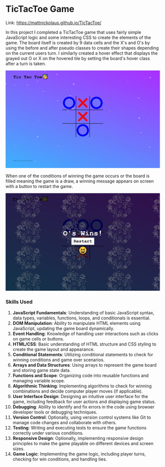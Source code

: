 # TicTacToe Game

Link: https://mattnickolaus.github.io/TicTacToe/

In this project I completed a TicTacToe game that uses fairly simple JavaScript logic and some interesting CSS to create the elements of the game. The board itself is created by 9 data cells and the X's and O's by using the before and after pseudo classes to create their shapes depending on the current users turn. I similarly created a hover effect that displays the grayed out O or X on the hovered tile by setting the board's hover class after a turn is taken.

![TicTacToe Board Example](TicTacToeBoardPic.png)

When one of the conditions of winning the game occurs or the board is filled meaning the game is a draw, a winning message appears on screen with a button to restart the game.

![TicTacToe Winning Message](tictactoeWinningMessage.png)

### Skills Used

1. **JavaScript Fundamentals**: Understanding of basic JavaScript syntax, data types, variables, functions, loops, and conditionals is essential.
2. **DOM Manipulation**: Ability to manipulate HTML elements using JavaScript, updating the game board dynamically.
3. **Event Handling**: Knowledge of handling user interactions such as clicks on game cells or buttons.
4. **HTML/CSS**: Basic understanding of HTML structure and CSS styling to create the game layout and appearance.
5. **Conditional Statements**: Utilizing conditional statements to check for winning conditions and game over scenarios.
6. **Arrays and Data Structures**: Using arrays to represent the game board and storing game state data.
7. **Functions and Scope**: Organizing code into reusable functions and managing variable scope.
8. **Algorithmic Thinking**: Implementing algorithms to check for winning combinations and decide computer player moves (if applicable).
9. **User Interface Design**: Designing an intuitive user interface for the game, including feedback for user actions and displaying game status.
10. **Debugging**: Ability to identify and fix errors in the code using browser developer tools or debugging techniques.
11. **Version Control**: Optionally, using version control systems like Git to manage code changes and collaborate with others.
12. **Testing**: Writing and executing tests to ensure the game functions correctly under various conditions.
13. **Responsive Design**: Optionally, implementing responsive design principles to make the game playable on different devices and screen sizes.
14. **Game Logic**: Implementing the game logic, including player turns, checking for win conditions, and handling ties.
